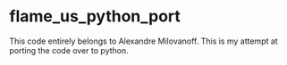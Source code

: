 # flame_us_python_port
This code entirely belongs to Alexandre Milovanoff. This is my attempt at porting the code over to python.
